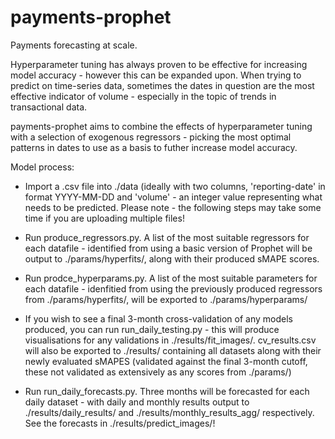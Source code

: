 # payments-prophet
Payments forecasting at scale.

Hyperparameter tuning has always proven to be effective for increasing model accuracy - however this can be expanded upon.
When trying to predict on time-series data, sometimes the dates in question are the most effective indicator of volume - especially in the topic of trends in transactional data.

payments-prophet aims to combine the effects of hyperparameter tuning with a selection of exogenous regressors - picking the most optimal patterns in dates to use as a basis to futher increase model accuracy.

Model process:

  - Import a .csv file into ./data (ideally with two columns, 'reporting-date' in format YYYY-MM-DD and 'volume' - an integer value representing what needs to be predicted.
    Please note - the following steps may take some time if you are uploading multiple files!

  - Run produce_regressors.py. A list of the most suitable regressors for each datafile - identified from using a basic version of Prophet will be output to ./params/hyperfits/, along with their produced sMAPE scores.

  - Run prodce_hyperparams.py. A list of the most suitable parameters for each datafile - idenfitied from using the previously produced regressors from ./params/hyperfits/, will be exported to ./params/hyperparams/

  - If you wish to see a final 3-month cross-validation of any models produced, you can run run_daily_testing.py - this will produce visualisations for any validations in ./results/fit_images/.
    cv_results.csv will also be exported to ./results/ containing all datasets along with their newly evaluated sMAPES (validated against the final 3-month cutoff, these not validated as extensively as any scores from ./params/)
	
  - Run run_daily_forecasts.py. Three months will be forecasted for each daily dataset - with daily and monthly results output to ./results/daily_results/ and ./results/monthly_results_agg/ respectively.
    See the forecasts in ./results/predict_images/!
